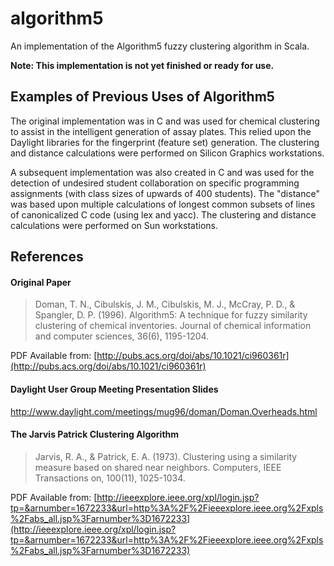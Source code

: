 # algorithm5
An implementation of the Algorithm5 fuzzy clustering algorithm in Scala.

**Note: This implementation is not yet finished or ready for use.**

## Examples of Previous Uses of Algorithm5
The original implementation was in C and was used for chemical clustering to assist in the intelligent generation of assay plates.  This relied upon the Daylight libraries for the fingerprint (feature set) generation.  The clustering and distance calculations were performed on Silicon Graphics workstations.

A subsequent implementation was also created in C and was used for the detection of undesired student collaboration on specific programming assignments (with class sizes of upwards of 400 students).  The "distance" was based upon multiple calculations of longest common subsets of lines of canonicalized C code (using lex and yacc).  The clustering and distance calculations were performed on Sun workstations.

## References
#### Original Paper
> Doman, T. N., Cibulskis, J. M., Cibulskis, M. J., McCray, P. D., & Spangler, D. P. (1996). Algorithm5: A technique for fuzzy similarity clustering of chemical inventories. Journal of chemical information and computer sciences, 36(6), 1195-1204.

PDF Available from: [http://pubs.acs.org/doi/abs/10.1021/ci960361r](http://pubs.acs.org/doi/abs/10.1021/ci960361r)

#### Daylight User Group Meeting Presentation Slides
http://www.daylight.com/meetings/mug96/doman/Doman.Overheads.html

#### The Jarvis Patrick Clustering Algorithm
> Jarvis, R. A., & Patrick, E. A. (1973). Clustering using a similarity measure based on shared near neighbors. Computers, IEEE Transactions on, 100(11), 1025-1034.

PDF Available from: [http://ieeexplore.ieee.org/xpl/login.jsp?tp=&arnumber=1672233&url=http%3A%2F%2Fieeexplore.ieee.org%2Fxpls%2Fabs_all.jsp%3Farnumber%3D1672233](http://ieeexplore.ieee.org/xpl/login.jsp?tp=&arnumber=1672233&url=http%3A%2F%2Fieeexplore.ieee.org%2Fxpls%2Fabs_all.jsp%3Farnumber%3D1672233)

